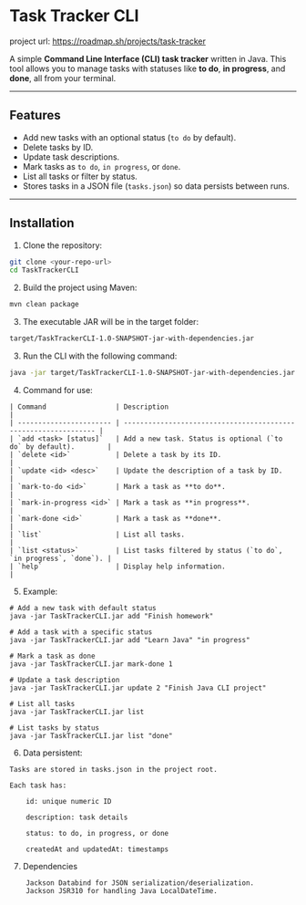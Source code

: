 # Task Tracker CLI

project url: https://roadmap.sh/projects/task-tracker

A simple **Command Line Interface (CLI) task tracker** written in Java. This tool allows you to manage tasks with statuses like **to do**, **in progress**, and **done**, all from your terminal.

---

## Features

- Add new tasks with an optional status (`to do` by default).
- Delete tasks by ID.
- Update task descriptions.
- Mark tasks as `to do`, `in progress`, or `done`.
- List all tasks or filter by status.
- Stores tasks in a JSON file (`tasks.json`) so data persists between runs.

---

## Installation

1. Clone the repository:

```bash
git clone <your-repo-url>
cd TaskTrackerCLI
```

2. Build the project using Maven:
```bash
mvn clean package
```
3. The executable JAR will be in the target folder:
```bash
target/TaskTrackerCLI-1.0-SNAPSHOT-jar-with-dependencies.jar
```

3. Run the CLI with the following command:
```bash
java -jar target/TaskTrackerCLI-1.0-SNAPSHOT-jar-with-dependencies.jar <command> [options]
```
4. Command for use:
```
| Command                 | Description                                                     |
| ----------------------- | --------------------------------------------------------------- |
| `add <task> [status]`   | Add a new task. Status is optional (`to do` by default).        |
| `delete <id>`           | Delete a task by its ID.                                        |
| `update <id> <desc>`    | Update the description of a task by ID.                         |
| `mark-to-do <id>`       | Mark a task as **to do**.                                       |
| `mark-in-progress <id>` | Mark a task as **in progress**.                                 |
| `mark-done <id>`        | Mark a task as **done**.                                        |
| `list`                  | List all tasks.                                                 |
| `list <status>`         | List tasks filtered by status (`to do`, `in progress`, `done`). |
| `help`                  | Display help information.                                       |
```

5. Example:
```
# Add a new task with default status
java -jar TaskTrackerCLI.jar add "Finish homework"

# Add a task with a specific status
java -jar TaskTrackerCLI.jar add "Learn Java" "in progress"

# Mark a task as done
java -jar TaskTrackerCLI.jar mark-done 1

# Update a task description
java -jar TaskTrackerCLI.jar update 2 "Finish Java CLI project"

# List all tasks
java -jar TaskTrackerCLI.jar list

# List tasks by status
java -jar TaskTrackerCLI.jar list "done"

```

6. Data persistent:
```
Tasks are stored in tasks.json in the project root.

Each task has:

    id: unique numeric ID

    description: task details

    status: to do, in progress, or done

    createdAt and updatedAt: timestamps
```

7. Dependencies
```
    Jackson Databind for JSON serialization/deserialization.
    Jackson JSR310 for handling Java LocalDateTime.
```

